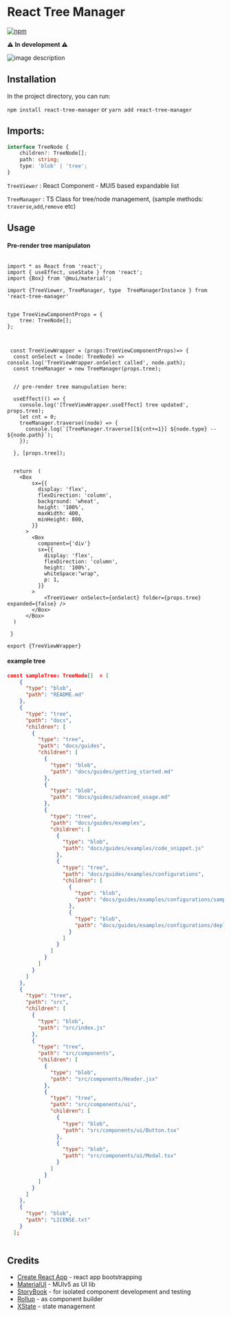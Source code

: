 # React Tree Manager

[![npm](https://img.shields.io/npm/v/react-tree-manager.svg)](https://www.npmjs.com/package/react-tree-manager)


 **⚠️ In development ⚠️**

![image description](docs/treeviewerv1.png)
## Installation

In the project directory, you can run:

`npm install react-tree-manager` or `yarn add react-tree-manager`



## Imports: 


```ts
interface TreeNode {
    children?: TreeNode[];
    path: string;
    type: 'blob' | 'tree';
}
```

`TreeViewer` : React Component - MUI5 based expandable list

`TreeManager` : TS Class for tree/node management, (sample methods: `traverse`,`add`,`remove` etc)

## Usage

#### Pre-render tree manipulaton

```tsx

import * as React from 'react';
import { useEffect, useState } from 'react';
import {Box} from '@mui/material';

import {TreeViewer, TreeManager, type  TreeManagerInstance } from 'react-tree-manager'


type TreeViewComponentProps = {
    tree: TreeNode[];
};
  


 const TreeViewWrapper = (props:TreeViewComponentProps)=> {
  const onSelect = (node: TreeNode) =>  console.log('TreeViewWrapper.onSelect called', node.path);
  const treeManager = new TreeManager(props.tree);


  // pre-render tree manupulation here:

  useEffect(() => {
    console.log('[TreeViewWrapper.useEffect] tree updated', props.tree);
    let cnt = 0;
    treeManager.traverse((node) => {
      console.log(`[TreeManager.traverse][${cnt+=1}] ${node.type} -- ${node.path}`);
    });

  }, [props.tree]);


  return  (
    <Box
        sx={{
          display: 'flex',
          flexDirection: 'column',
          background: 'wheat',
          height: '100%',
          maxWidth: 400,
          minHeight: 800,
        }}
      >
        <Box
          component={'div'}
          sx={{
            display: 'flex',
            flexDirection: 'column',
            height: '100%',
            whiteSpace:"wrap",
            p: 1,
          }}
        >
            <TreeViewer onSelect={onSelect} folder={props.tree} expanded={false} />
        </Box>
      </Box>
  )
  
 }

export {TreeViewWrapper}
```



#### example tree
```json
const sampleTree: TreeNode[]  = [
	{
	  "type": "blob",
	  "path": "README.md"
	},
	{
	  "type": "tree",
	  "path": "docs",
	  "children": [
		{
		  "type": "tree",
		  "path": "docs/guides",
		  "children": [
			{
			  "type": "blob",
			  "path": "docs/guides/getting_started.md"
			},
			{
			  "type": "blob",
			  "path": "docs/guides/advanced_usage.md"
			},
			{
			  "type": "tree",
			  "path": "docs/guides/examples",
			  "children": [
				{
				  "type": "blob",
				  "path": "docs/guides/examples/code_snippet.js"
				},
				{
				  "type": "tree",
				  "path": "docs/guides/examples/configurations",
				  "children": [
					{
					  "type": "blob",
					  "path": "docs/guides/examples/configurations/sample_config.json"
					},
					{
					  "type": "blob",
					  "path": "docs/guides/examples/configurations/deployment.yaml"
					}
				  ]
				}
			  ]
			}
		  ]
		}
	  ]
	},
	{
	  "type": "tree",
	  "path": "src",
	  "children": [
		{
		  "type": "blob",
		  "path": "src/index.js"
		},
		{
		  "type": "tree",
		  "path": "src/components",
		  "children": [
			{
			  "type": "blob",
			  "path": "src/components/Header.jsx"
			},
			{
			  "type": "tree",
			  "path": "src/components/ui",
			  "children": [
				{
				  "type": "blob",
				  "path": "src/components/ui/Button.tsx"
				},
				{
				  "type": "blob",
				  "path": "src/components/ui/Modal.tsx"
				}
			  ]
			}
		  ]
		}
	  ]
	},
	{
	  "type": "blob",
	  "path": "LICENSE.txt"
	}
  ];
  
```

## Credits
* [Create React App](https://github.com/facebook/create-react-app) - react app bootstrapping
* [MaterialUI](https://mui.com/material-ui/getting-started/) - MUIv5 as UI lib
* [StoryBook](https://storybook.js.org/) - for isolated component development and testing
* [Rollup](https://rollupjs.org/) - as component builder
* [XState](https://xstate.js.org/) - state management



